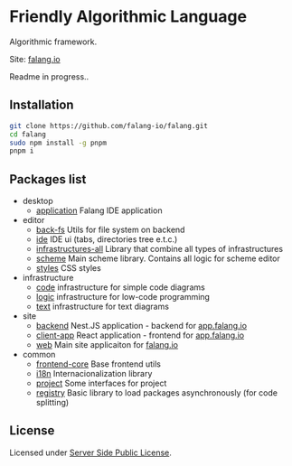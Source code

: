 # Friendly Algorithmic Language

Algorithmic framework.

Site: [falang.io](https://falang.io)


Readme in progress..

## Installation

```bash
git clone https://github.com/falang-io/falang.git
cd falang
sudo npm install -g pnpm
pnpm i
```

## Packages list
- desktop
  - [application](./desktop/application) Falang IDE application
- editor
  - [back-fs](./editor/back-fs) Utils for file system on backend
  - [ide](./editor/ide) IDE ui (tabs, directories tree e.t.c.)
  - [infrastructures-all](./editor/infrastructures-all) Library that combine all types of infrastructures
  - [scheme](./editor/scheme) Main scheme library. Contains all logic for scheme editor
  - [styles](./editor/styles) CSS styles
- infrastructure
  - [code](./infrastructure/code) infrastructure for simple code diagrams
  - [logic](./infrastructure/logic) infrastructure for low-code programming
  - [text](./infrastructure/text) infrastructure for text diagrams
- site
  - [backend](./site/backend) Nest.JS application - backend for [app.falang.io](https://app.falang.io)
  - [client-app](./site/client-app) React application - frontend for [app.falang.io](https://app.falang.io)
  - [web](./site/web) Main site applicaiton for [falang.io](https://falang.io)
- common
  - [frontend-core](./common/frontend-core) Base frontend utils
  - [i18n](./common/i18n) Internacionalization library
  - [project](./common/project) Some interfaces for project
  - [registry](./common/registry) Basic library to load packages asynchronously (for code splitting)

## License

Licensed under [Server Side Public License](./LICENSE).
